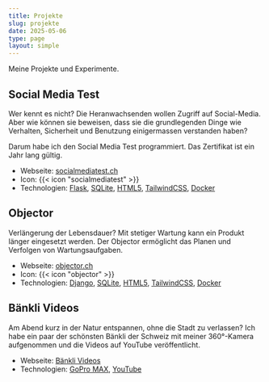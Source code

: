 ```yaml
---
title: Projekte
slug: projekte
date: 2025-05-06
type: page
layout: simple
---
```


Meine Projekte und Experimente.

## Social Media Test

Wer kennt es nicht? Die Heranwachsenden wollen Zugriff auf Social-Media. Aber wie können sie beweisen, dass sie die grundlegenden Dinge wie Verhalten, Sicherheit und Benutzung einigermassen verstanden haben?

Darum habe ich den Social Media Test programmiert. Das Zertifikat ist ein Jahr lang gültig.

- Webseite: [socialmediatest.ch](https://socialmediatest.ch)
- Icon: {{< icon "socialmediatest" >}}
- Technologien: [Flask](https://flask.palletsprojects.com), [SQLite](https://sqlite.org), [HTML5](https://de.wikipedia.org/wiki/HTML5), [TailwindCSS](https://tailwindcss.com), [Docker](https://www.docker.com)

## Objector

Verlängerung der Lebensdauer? Mit stetiger Wartung kann ein Produkt länger eingesetzt werden. Der Objector ermöglicht das Planen und Verfolgen von Wartungsaufgaben.

- Webseite: [objector.ch](https://objector.ch)
- Icon: {{< icon "objector" >}}
- Technologien: [Django](https://www.djangoproject.com), [SQLite](https://sqlite.org), [HTML5](https://de.wikipedia.org/wiki/HTML5), [TailwindCSS](https://tailwindcss.com), [Docker](https://www.docker.com)

## Bänkli Videos

Am Abend kurz in der Natur entspannen, ohne die Stadt zu verlassen? Ich habe ein paar der schönsten Bänkli der Schweiz mit meiner 360°-Kamera aufgenommen und die Videos auf YouTube veröffentlicht.

- Webseite: [Bänkli Videos](https://www.youtube.com/@baenkli)
- Technologien: [GoPro MAX](https://gopro.com), [YouTube](https://www.youtube.com)
